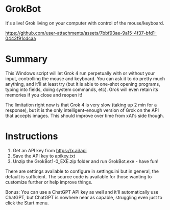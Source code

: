 # GrokBot
It's alive! Grok living on your computer with control of the mouse/keyboard.

https://github.com/user-attachments/assets/7bbf93ae-9a15-4f37-bfd1-0443f91cdcaa

# Summary
This Windows script will let Grok 4 run perpetually with or without your input, controlling the mouse and keyboard. You can ask it to do pretty much anything, and it'll at least try (but it is able to one-shot opening programs, typing into fields, doing system commands, etc). Grok will even retain its memories if you close and reopen it!

The limitation right now is that Grok 4 is very slow (taking up 2 min for a response), but it is the only intelligent-enough version of Grok on the API that accepts images. This should improve over time from xAI's side though.

# Instructions
1. Get an API key from https://x.ai/api
2. Save the API key to apikey.txt
3. Unzip the GrokBot1-0_EXE.zip folder and run GrokBot.exe - have fun!

There are settings available to configure in settings.ini but in general, the default is sufficient. The source code is available for those wanting to customize further or help improve things.

Bonus: You can use a ChatGPT API key as well and it'll automatically use ChatGPT, but ChatGPT is nowhere near as capable, struggling even just to click the Start menu.
